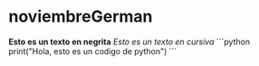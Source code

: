# noviembreGerman
**Esto es un texto en negrita**
_Esto es un texto en  cursiva_
´´´python
print("Hola, esto es un codigo de python")
´´´
